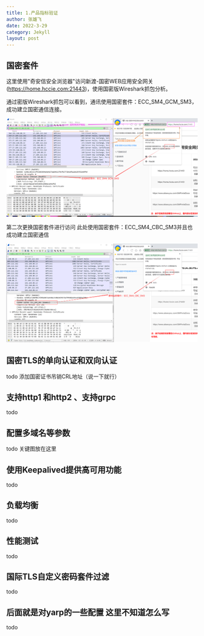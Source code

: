 ```yaml
---
title: 1.产品指标验证
author: 张雄飞
date: 2022-3-29
category: Jekyll
layout: post
---
```


## 国密套件

这里使用"奇安信安全浏览器"访问新渡-国密WEB应用安全网关(https://home.hccie.com:21443)，使用国密版Wireshark抓包分析。

通过密版Wireshark抓包可以看到，通讯使用国密套件：ECC_SM4_GCM_SM3，成功建立国密通信连接。

![toajian1](../image/toajian1.png)

第二次更换国密套件进行访问 此处使用国密套件：ECC_SM4_CBC_SM3并且也成功建立国密通信

![toajian2](../image/toajian2.png)













## 国密TLS的单向认证和双向认证

todo 添加国密证书吊销CRL地址（说一下就行）

## 支持http1 和http2 、支持grpc

todo

## 配置多域名等参数

todo 关键图放在这里



## 使用Keepalived提供高可用功能

todo

## 负载均衡

todo

## 性能测试

todo

## 国际TLS自定义密码套件过滤

todo

## 后面就是对yarp的一些配置 这里不知道怎么写

todo
